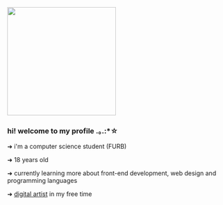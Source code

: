 
<img src="https://media.giphy.com/media/xThtayhFCUiob1hFG8/giphy.gif" height="250" width="250">

### hi! welcome to my profile .｡.:*☆
➜ i'm a computer science student (FURB)

➜ 18 years old

➜ currently learning more about front-end development, web design and programming languages

➜ <a href="https://sisachis.tumblr.com/">digital artist</a> in my free time 
